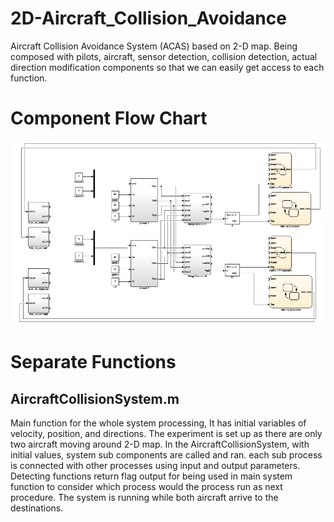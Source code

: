 # 2D-Aircraft_Collision_Avoidance
Aircraft Collision Avoidance System (ACAS) based on 2-D map. Being composed with pilots, aircraft, sensor detection, collision detection, actual direction modification components so that we can easily get access to each function.

# Component Flow Chart
![](image/Screen%20Shot%202017-12-24%20at%203.44.59%20AM.png)

# Separate Functions
## AircraftCollisionSystem.m
Main function for the whole system processing, It has initial variables of velocity, position, and directions. The experiment is set up as there are only two aircraft moving around 2-D map. In the AircraftCollisionSystem, with initial values, system sub components are called and ran. each sub process is connected with other processes using input and output parameters. Detecting functions return flag output for being used in main system function to consider which process would the process run as next procedure. The system is running while both aircraft arrive to the destinations. 
